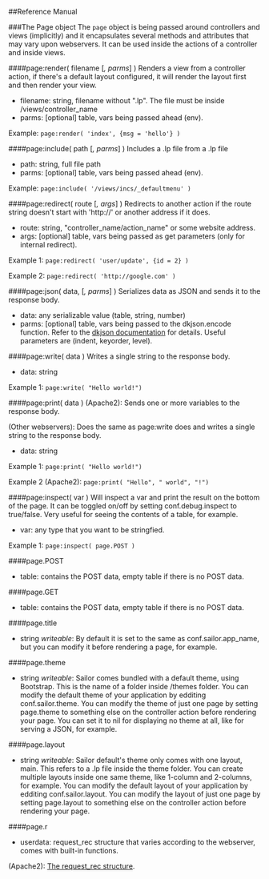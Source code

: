 ##Reference Manual

###The Page object
The `page` object is being passed around controllers and views (implicitly) and it encapsulates several methods and attributes that may vary upon webservers. It can be used inside the actions of a controller and inside views.

####page:render( filename [*, parms*] )
Renders a view from a controller action, if there's a default layout configured, it will render the layout first and then render your view.

 * filename: string, filename without ".lp". The file must be inside /views/controller_name
 * parms: [optional] table, vars being passed ahead (env).

Example: `page:render( 'index', {msg = 'hello'} )`

####page:include( path [*, parms*] )
Includes a .lp file from a .lp file

 * path: string, full file path
 * parms: [optional] table, vars being passed ahead (env).

Example: `page:include( '/views/incs/_defaultmenu' )`

####page:redirect( route [*, args*] )
Redirects to another action if the route string doesn't start with 'http://' or another address if it does.

 * route: string, "controller_name/action_name" or some website address.
 * args: [optional] table, vars being passed as get parameters (only for internal redirect).

Example 1: `page:redirect( 'user/update', {id = 2} )`

Example 2: `page:redirect( 'http://google.com' )`

####page:json( data, [*, parms*] )
Serializes data as JSON and sends it to the response body.

* data: any serializable value (table, string, number)
* parms: [optional] table, vars being passed to the dkjson.encode function. Refer to the [dkjson documentation](http://dkolf.de/src/dkjson-lua.fsl/wiki?name=Documentation) for details. Useful parameters are (indent, keyorder, level).

####page:write( data )
Writes a single string to the response body.

 * data: string

Example 1: `page:write( "Hello world!")`

####page:print( data )
(Apache2): Sends one or more variables to the response body.

(Other webservers): Does the same as page:write does and writes a single string to the response body.

 * data: string

Example 1: `page:print( "Hello world!")`

Example 2 (Apache2): `page:print( "Hello", " world", "!")`

####page:inspect( var )
Will inspect a var and print the result on the bottom of the page. It can be toggled on/off by setting conf.debug.inspect to true/false. Very useful for seeing the contents of a table, for example.

* var: any type that you want to be stringfied.

Example 1: `page:inspect( page.POST )`

####page.POST

* table: contains the POST data, empty table if there is no POST data.

####page.GET

* table: contains the POST data, empty table if there is no POST data.

####page.title

* string *writeable*: By default it is set to the same as conf.sailor.app_name, but you can modify it before rendering a page, for example.

####page.theme

* string *writeable*: Sailor comes bundled with a default theme, using Bootstrap. This is the name of a folder inside /themes folder. You can modify the default theme of your application by edditing conf.sailor.theme. You can modify the theme of just one page by setting page.theme to something else on the controller action before rendering your page. You can set it to nil for displaying no theme at all, like for serving a JSON, for example.

####page.layout

* string *writeable*: Sailor default's theme only comes with one layout, main. This refers to a .lp file inside the theme folder. You can create multiple layouts inside one same theme, like 1-column and 2-columns, for example.  You can modify the default layout of your application by edditing conf.sailor.layout. You can modify the layout of just one page by setting page.layout to something else on the controller action before rendering your page.

####page.r

* userdata: request_rec structure that varies according to the webserver, comes with built-in functions.

(Apache2): [The request_rec structure](http://modlua.org/api/request).

